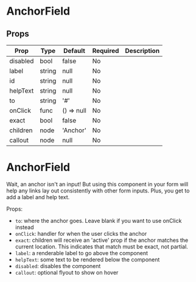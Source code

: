 AnchorField
===========


Props
-----
Prop                  | Type     | Default                   | Required | Description
--------------------- | -------- | ------------------------- | -------- | -----------
disabled|bool|false|No|
label|string|null|No|
id|string|null|No|
helpText|string|null|No|
to|string|'#'|No|
onClick|func|() => null|No|
exact|bool|false|No|
children|node|'Anchor'|No|
callout|node|null|No|

# AnchorField

Wait, an anchor isn't an input! But using this component in your form will help any links lay out consistently with other form inputs. Plus, you get to add a label and help text.

Props:

* `to`: where the anchor goes. Leave blank if you want to use onClick instead
* `onClick`: handler for when the user clicks the anchor
* `exact`: children will receive an 'active' prop if the anchor matches the current location. This indicates that match must be exact, not partial.
* `label`: a renderable label to go above the component
* `helpText`: some text to be rendered below the component
* `disabled`: disables the component
* `callout`: optional flyout to show on hover
